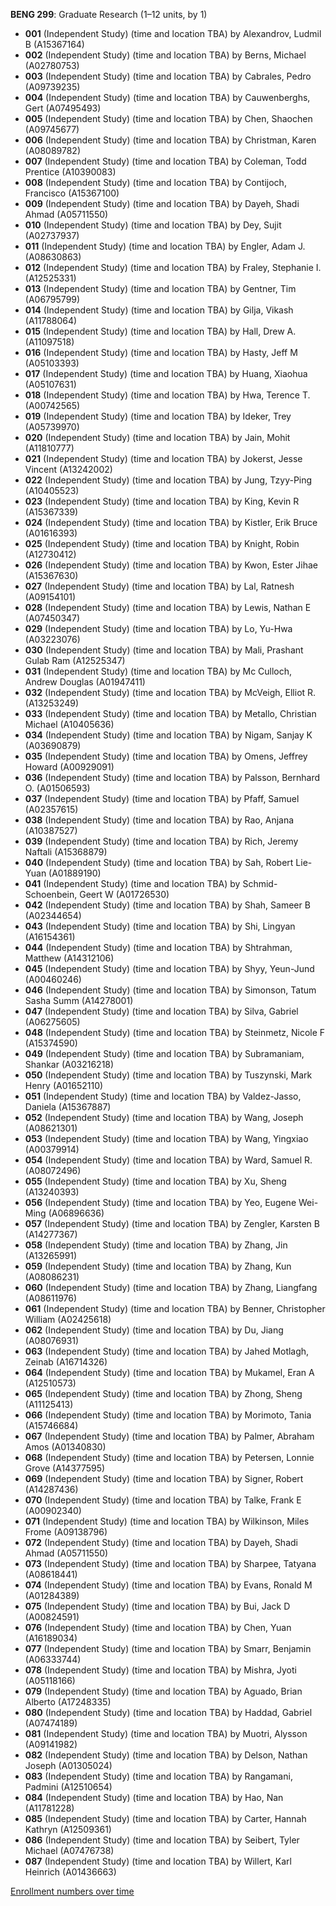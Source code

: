 **BENG 299**: Graduate Research (1–12 units, by 1)

- **001** (Independent Study) (time and location TBA) by Alexandrov, Ludmil B (A15367164)
- **002** (Independent Study) (time and location TBA) by Berns, Michael (A02780753)
- **003** (Independent Study) (time and location TBA) by Cabrales, Pedro (A09739235)
- **004** (Independent Study) (time and location TBA) by Cauwenberghs, Gert (A07495493)
- **005** (Independent Study) (time and location TBA) by Chen, Shaochen (A09745677)
- **006** (Independent Study) (time and location TBA) by Christman, Karen (A08089782)
- **007** (Independent Study) (time and location TBA) by Coleman, Todd Prentice (A10390083)
- **008** (Independent Study) (time and location TBA) by Contijoch, Francisco (A15367100)
- **009** (Independent Study) (time and location TBA) by Dayeh, Shadi Ahmad (A05711550)
- **010** (Independent Study) (time and location TBA) by Dey, Sujit (A02737937)
- **011** (Independent Study) (time and location TBA) by Engler, Adam J. (A08630863)
- **012** (Independent Study) (time and location TBA) by Fraley, Stephanie I. (A12525331)
- **013** (Independent Study) (time and location TBA) by Gentner, Tim (A06795799)
- **014** (Independent Study) (time and location TBA) by Gilja, Vikash (A11788064)
- **015** (Independent Study) (time and location TBA) by Hall, Drew A. (A11097518)
- **016** (Independent Study) (time and location TBA) by Hasty, Jeff M (A05103393)
- **017** (Independent Study) (time and location TBA) by Huang, Xiaohua (A05107631)
- **018** (Independent Study) (time and location TBA) by Hwa, Terence T. (A00742565)
- **019** (Independent Study) (time and location TBA) by Ideker, Trey (A05739970)
- **020** (Independent Study) (time and location TBA) by Jain, Mohit (A11810777)
- **021** (Independent Study) (time and location TBA) by Jokerst, Jesse Vincent (A13242002)
- **022** (Independent Study) (time and location TBA) by Jung, Tzyy-Ping (A10405523)
- **023** (Independent Study) (time and location TBA) by King, Kevin R (A15367339)
- **024** (Independent Study) (time and location TBA) by Kistler, Erik Bruce (A01616393)
- **025** (Independent Study) (time and location TBA) by Knight, Robin (A12730412)
- **026** (Independent Study) (time and location TBA) by Kwon, Ester Jihae (A15367630)
- **027** (Independent Study) (time and location TBA) by Lal, Ratnesh (A09154101)
- **028** (Independent Study) (time and location TBA) by Lewis, Nathan E (A07450347)
- **029** (Independent Study) (time and location TBA) by Lo, Yu-Hwa (A03223076)
- **030** (Independent Study) (time and location TBA) by Mali, Prashant Gulab Ram (A12525347)
- **031** (Independent Study) (time and location TBA) by Mc Culloch, Andrew Douglas (A01947411)
- **032** (Independent Study) (time and location TBA) by McVeigh, Elliot R. (A13253249)
- **033** (Independent Study) (time and location TBA) by Metallo, Christian Michael (A10405636)
- **034** (Independent Study) (time and location TBA) by Nigam, Sanjay K (A03690879)
- **035** (Independent Study) (time and location TBA) by Omens, Jeffrey Howard (A00929091)
- **036** (Independent Study) (time and location TBA) by Palsson, Bernhard O. (A01506593)
- **037** (Independent Study) (time and location TBA) by Pfaff, Samuel (A02357615)
- **038** (Independent Study) (time and location TBA) by Rao, Anjana (A10387527)
- **039** (Independent Study) (time and location TBA) by Rich, Jeremy Naftali (A15368879)
- **040** (Independent Study) (time and location TBA) by Sah, Robert Lie-Yuan (A01889190)
- **041** (Independent Study) (time and location TBA) by Schmid-Schoenbein, Geert W (A01726530)
- **042** (Independent Study) (time and location TBA) by Shah, Sameer B (A02344654)
- **043** (Independent Study) (time and location TBA) by Shi, Lingyan (A16154361)
- **044** (Independent Study) (time and location TBA) by Shtrahman, Matthew (A14312106)
- **045** (Independent Study) (time and location TBA) by Shyy, Yeun-Jund (A00460246)
- **046** (Independent Study) (time and location TBA) by Simonson, Tatum Sasha Summ (A14278001)
- **047** (Independent Study) (time and location TBA) by Silva, Gabriel (A06275605)
- **048** (Independent Study) (time and location TBA) by Steinmetz, Nicole F (A15374590)
- **049** (Independent Study) (time and location TBA) by Subramaniam, Shankar (A03216218)
- **050** (Independent Study) (time and location TBA) by Tuszynski, Mark Henry (A01652110)
- **051** (Independent Study) (time and location TBA) by Valdez-Jasso, Daniela (A15367887)
- **052** (Independent Study) (time and location TBA) by Wang, Joseph (A08621301)
- **053** (Independent Study) (time and location TBA) by Wang, Yingxiao (A00379914)
- **054** (Independent Study) (time and location TBA) by Ward, Samuel R. (A08072496)
- **055** (Independent Study) (time and location TBA) by Xu, Sheng (A13240393)
- **056** (Independent Study) (time and location TBA) by Yeo, Eugene Wei-Ming (A06896636)
- **057** (Independent Study) (time and location TBA) by Zengler, Karsten B (A14277367)
- **058** (Independent Study) (time and location TBA) by Zhang, Jin (A13265991)
- **059** (Independent Study) (time and location TBA) by Zhang, Kun (A08086231)
- **060** (Independent Study) (time and location TBA) by Zhang, Liangfang (A08611976)
- **061** (Independent Study) (time and location TBA) by Benner, Christopher William (A02425618)
- **062** (Independent Study) (time and location TBA) by Du, Jiang (A08076931)
- **063** (Independent Study) (time and location TBA) by Jahed Motlagh, Zeinab (A16714326)
- **064** (Independent Study) (time and location TBA) by Mukamel, Eran A (A12510573)
- **065** (Independent Study) (time and location TBA) by Zhong, Sheng (A11125413)
- **066** (Independent Study) (time and location TBA) by Morimoto, Tania (A15746684)
- **067** (Independent Study) (time and location TBA) by Palmer, Abraham Amos (A01340830)
- **068** (Independent Study) (time and location TBA) by Petersen, Lonnie Grove (A14377595)
- **069** (Independent Study) (time and location TBA) by Signer, Robert (A14287436)
- **070** (Independent Study) (time and location TBA) by Talke, Frank E (A00902340)
- **071** (Independent Study) (time and location TBA) by Wilkinson, Miles Frome (A09138796)
- **072** (Independent Study) (time and location TBA) by Dayeh, Shadi Ahmad (A05711550)
- **073** (Independent Study) (time and location TBA) by Sharpee, Tatyana (A08618441)
- **074** (Independent Study) (time and location TBA) by Evans, Ronald M (A01284389)
- **075** (Independent Study) (time and location TBA) by Bui, Jack D (A00824591)
- **076** (Independent Study) (time and location TBA) by Chen, Yuan (A16189034)
- **077** (Independent Study) (time and location TBA) by Smarr, Benjamin (A06333744)
- **078** (Independent Study) (time and location TBA) by Mishra, Jyoti (A05118166)
- **079** (Independent Study) (time and location TBA) by Aguado, Brian Alberto (A17248335)
- **080** (Independent Study) (time and location TBA) by Haddad, Gabriel (A07474189)
- **081** (Independent Study) (time and location TBA) by Muotri, Alysson (A09141982)
- **082** (Independent Study) (time and location TBA) by Delson, Nathan Joseph (A01305024)
- **083** (Independent Study) (time and location TBA) by Rangamani, Padmini (A12510654)
- **084** (Independent Study) (time and location TBA) by Hao, Nan (A11781228)
- **085** (Independent Study) (time and location TBA) by Carter, Hannah Kathryn (A12509361)
- **086** (Independent Study) (time and location TBA) by Seibert, Tyler Michael (A07476738)
- **087** (Independent Study) (time and location TBA) by Willert, Karl Heinrich (A01436663)

[Enrollment numbers over time](./BENG299.tsv)
